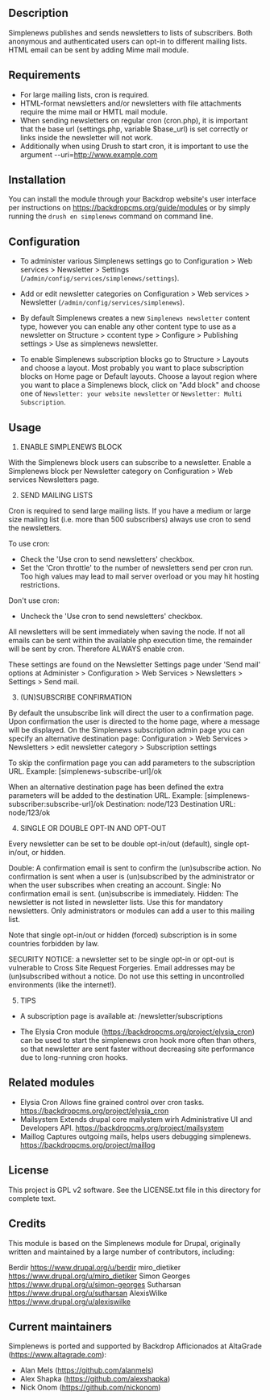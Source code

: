 
Description
-----------

Simplenews publishes and sends newsletters to lists of subscribers. Both anonymous and authenticated users can opt-in to different mailing lists. HTML email can be sent by adding Mime mail module.


Requirements
------------

 * For large mailing lists, cron is required.
 * HTML-format newsletters and/or newsletters with file attachments require the mime mail or HMTL mail module.
 * When sending newsletters on regular cron (cron.php), it is important that the base url (settings.php, variable $base_url) is set correctly or links inside the newsletter will not work. 
 * Additionally when using Drush to start cron, it is important to use the argument --uri=http://www.example.com


Installation
------------

You can install the module through your Backdrop website's user interface per instructions on https://backdropcms.org/guide/modules or by simply running the `drush en simplenews` command on command line.

Configuration
-------------


* To administer various Simplenews settings go to Configuration > Web services > Newsletter > Settings  (`/admin/config/services/simplenews/settings`).

* Add or edit newsletter categories on Configuration > Web services > Newsletter (`/admin/config/services/simplenews`). 

* By default Simplenews creates a new `Simplenews newsletter` content type, however you can enable any other content type to use as a newsletter on Structure > ccontent type > Configure > Publishing settings > Use as simplenews newsletter.

* To enable Simplenews subscription blocks go to Structure > Layouts and choose a layout. Most probably you want to place subscription blocks on Home page or Default layouts. Choose a layout region where you want to place a Simplenews block, click on "Add block" and choose one of `Newsletter: your website newsletter` or `Newsletter: Multi Subscription`.


Usage
-----

1. ENABLE SIMPLENEWS BLOCK

With the Simplenews block users can subscribe to a newsletter. Enable a Simplenews block per Newsletter category on Configuration > Web services Newsletters page.

2. SEND MAILING LISTS

Cron is required to send large mailing lists. If you have a medium or large size mailing list (i.e. more than 500 subscribers) always use cron to send the newsletters.

To use cron:
  * Check the 'Use cron to send newsletters' checkbox.
  * Set the 'Cron throttle' to the number of newsletters send per cron run. Too high values may lead to mail server overload or you may hit hosting restrictions. 

Don't use cron:
  * Uncheck the 'Use cron to send newsletters' checkbox.

All newsletters will be sent immediately when saving the node. If not all emails can be sent within the available php execution time, the remainder will be sent by cron. Therefore ALWAYS enable cron.

These settings are found on the Newsletter Settings page under 'Send mail' options at Administer > Configuration > Web Services > Newsletters > Settings > Send mail.

3. (UN)SUBSCRIBE CONFIRMATION

By default the unsubscribe link will direct the user to a confirmation page. Upon confirmation the user is directed to the home page, where a message will be displayed. On the Simplenews subscription admin page you can specify an alternative destination page: Configuration > Web Services > Newsletters > edit newsletter category > Subscription settings

To skip the confirmation page you can add parameters to the subscription URL.
  Example: [simplenews-subscribe-url]/ok

When an alternative destination page has been defined the extra parameters will be added to the destination URL.
  Example: [simplenews-subscriber:subscribe-url]/ok
  Destination: node/123
  Destination URL: node/123/ok

4. SINGLE OR DOUBLE OPT-IN AND OPT-OUT

Every newsletter can be set to be double opt-in/out (default), single opt-in/out, or hidden.

  Double: A confirmation email is sent to confirm the (un)subscribe action. No confirmation is sent when a user is (un)subscribed by the administrator or when the user subscribes when creating an account.
  Single: No confirmation email is sent. (un)subscribe is immediately.
  Hidden: The newsletter is not listed in newsletter lists. Use this for mandatory newsletters. Only administrators or modules can add a user to this mailing list.

Note that single opt-in/out or hidden (forced) subscription is in some countries forbidden by law.

SECURITY NOTICE: a newsletter set to be single opt-in or opt-out is vulnerable to Cross Site Request Forgeries. Email addresses may be (un)subscribed without a notice. Do not use this setting in uncontrolled environments (like the internet!).

5. TIPS

* A subscription page is available at: /newsletter/subscriptions

* The Elysia Cron module (https://backdropcms.org/project/elysia_cron) can be used to start the simplenews cron hook more often than others, so that newsletter are sent faster without decreasing site performance due to long-running cron hooks.


Related modules
------------

 * Elysia Cron
   Allows fine grained control over cron tasks.
   https://backdropcms.org/project/elysia_cron
 * Mailsystem
   Extends drupal core mailystem wirh Administrative UI and Developers API.
   https://backdropcms.org/project/mailsystem
 * Maillog
   Captures outgoing mails, helps users debugging simplenews.
   https://backdropcms.org/project/maillog


License
-------
This project is GPL v2 software. See the LICENSE.txt file in this directory for complete text.

Credits
-------

This module is based on the Simplenews module for Drupal, originally written and maintained by a large number of contributors, including:

Berdir https://www.drupal.org/u/berdir
miro_dietiker https://www.drupal.org/u/miro_dietiker
Simon Georges https://www.drupal.org/u/simon-georges
Sutharsan https://www.drupal.org/u/sutharsan
AlexisWilke https://www.drupal.org/u/alexiswilke

Current maintainers
-------------------

Simplenews is ported and supported by Backdrop Afficionados at AltaGrade (https://www.altagrade.com):

* Alan Mels (https://github.com/alanmels)
* Alex Shapka (https://github.com/alexshapka)
* Nick Onom (https://github.com/nickonom)
